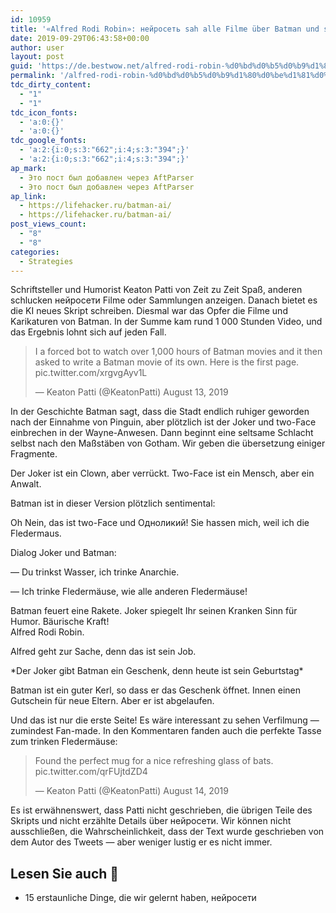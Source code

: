 ```yaml
---
id: 10959
title: '«Alfred Rodi Robin»: нейросеть sah alle Filme über Batman und schrieb das Drehbuch für den neuen'
date: 2019-09-29T06:43:58+00:00
author: user
layout: post
guid: 'https://de.bestwow.net/alfred-rodi-robin-%d0%bd%d0%b5%d0%b9%d1%80%d0%be%d1%81%d0%b5%d1%82%d1%8c-sah-alle-filme-uber-batman-und-schrieb-das-drehbuch-fur-den-neuen/'
permalink: '/alfred-rodi-robin-%d0%bd%d0%b5%d0%b9%d1%80%d0%be%d1%81%d0%b5%d1%82%d1%8c-sah-alle-filme-uber-batman-und-schrieb-das-drehbuch-fur-den-neuen/'
tdc_dirty_content:
  - "1"
  - "1"
tdc_icon_fonts:
  - 'a:0:{}'
  - 'a:0:{}'
tdc_google_fonts:
  - 'a:2:{i:0;s:3:"662";i:4;s:3:"394";}'
  - 'a:2:{i:0;s:3:"662";i:4;s:3:"394";}'
ap_mark:
  - Это пост был добавлен через AftParser
  - Это пост был добавлен через AftParser
ap_link:
  - https://lifehacker.ru/batman-ai/
  - https://lifehacker.ru/batman-ai/
post_views_count:
  - "8"
  - "8"
categories:
  - Strategies
---
```

Schriftsteller und Humorist Keaton Patti von Zeit zu Zeit Spaß, anderen schlucken нейросети Filme oder Sammlungen anzeigen. Danach bietet es die KI neues Skript schreiben. Diesmal war das Opfer die Filme und Karikaturen von Batman. In der Summe kam rund 1 000 Stunden Video, und das Ergebnis lohnt sich auf jeden Fall.  <span></span>

> <p lang="en" dir="ltr">
>   I a forced bot to watch over 1,000 hours of Batman movies and it then asked to write a Batman movie of its own. Here is the first page. pic.twitter.com/xrgvgAyv1L
> </p>
> 
> — Keaton Patti (@KeatonPatti) August 13, 2019

In der Geschichte Batman sagt, dass die Stadt endlich ruhiger geworden nach der Einnahme von Pinguin, aber plötzlich ist der Joker und two-Face einbrechen in der Wayne-Anwesen. Dann beginnt eine seltsame Schlacht selbst nach den Maßstäben von Gotham. Wir geben die übersetzung einiger Fragmente.

<div>
  Der Joker ist ein Clown, aber verrückt. Two-Face ist ein Mensch, aber ein Anwalt.
</div>

Batman ist in dieser Version plötzlich sentimental:

<div>
  Oh Nein, das ist two-Face und Одноликий! Sie hassen mich, weil ich die Fledermaus.
</div>

Dialog Joker und Batman:

<div>
  — Du trinkst Wasser, ich trinke Anarchie.</p> 
  
  <p>
    — Ich trinke Fledermäuse, wie alle anderen Fledermäuse!
  </p>
</div>

<div>
  Batman feuert eine Rakete. Joker spiegelt Ihr seinen Kranken Sinn für Humor. Bäurische Kraft!
</div>

<div>
  Alfred Rodi Robin.</p> 
  
  <p>
    Alfred geht zur Sache, denn das ist sein Job.
  </p>
</div>

\*Der Joker gibt Batman ein Geschenk, denn heute ist sein Geburtstag\*

<div>
  Batman ist ein guter Kerl, so dass er das Geschenk öffnet. Innen einen Gutschein für neue Eltern. Aber er ist abgelaufen.
</div>

Und das ist nur die erste Seite! Es wäre interessant zu sehen Verfilmung — zumindest Fan-made. In den Kommentaren fanden auch die perfekte Tasse zum trinken Fledermäuse:

> <p dir="ltr" lang="en">
>   Found the perfect mug for a nice refreshing glass of bats. pic.twitter.com/qrFUjtdZD4
> </p>
> 
> — Keaton Patti (@KeatonPatti) August 14, 2019

Es ist erwähnenswert, dass Patti nicht geschrieben, die übrigen Teile des Skripts und nicht erzählte Details über нейросети. Wir können nicht ausschließen, die Wahrscheinlichkeit, dass der Text wurde geschrieben von dem Autor des Tweets — aber weniger lustig er es nicht immer.

<div>
  <h2 class="read-also__title">
    <span>Lesen Sie auch</span> <span>🧐 </span>
  </h2>
  
  <ul class="read-also__list">
    <li>
      15 erstaunliche Dinge, die wir gelernt haben, нейросети
    </li>
  </ul>
</div>